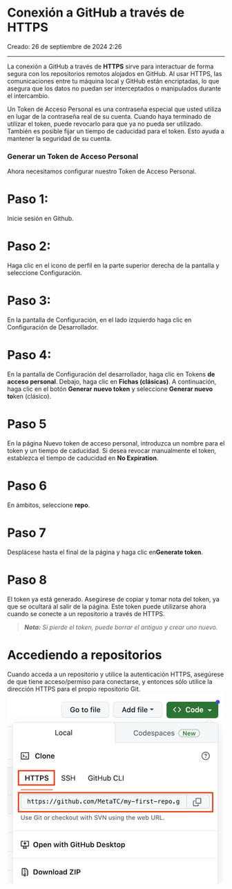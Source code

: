 # Conexión a GitHub a través de HTTPS

Creado: 26 de septiembre de 2024 2:26

---

La conexión a GitHub a través de **HTTPS** sirve para interactuar de forma segura con los repositorios remotos alojados en GitHub. Al usar HTTPS, las comunicaciones entre tu máquina local y GitHub están encriptadas, lo que asegura que los datos no puedan ser interceptados o manipulados durante el intercambio.

Un Token de Acceso Personal es una contraseña especial que usted utiliza en lugar de la contraseña real de su cuenta. Cuando haya terminado de utilizar el token, puede revocarlo para que ya no pueda ser utilizado. También es posible fijar un tiempo de caducidad para el token. Esto ayuda a mantener la seguridad de su cuenta.

### Generar un Token de Acceso Personal

Ahora necesitamos configurar nuestro Token de Acceso Personal.

# Paso 1:

Inicie sesión en Github.

# Paso 2:

Haga clic en el icono de perfil en la parte superior derecha de la pantalla y seleccione Configuración.

# Paso 3:

En la pantalla de Configuración, en el lado izquierdo haga clic en Configuración de Desarrollador.

# Paso 4:

En la pantalla de Configuración del desarrollador, haga clic en Tokens **de acceso personal**. Debajo, haga clic en **Fichas (clásicas)**. A continuación, haga clic en el botón **Generar** **nuevo token** y seleccione **Generar nuevo to**ken (clásico).

# Paso 5

En la página Nuevo token de acceso personal, introduzca un nombre para el token y un tiempo de caducidad. Si desea revocar manualmente el token, establezca el tiempo de caducidad en **No Expiration**.

# Paso 6

En ámbitos, seleccione **repo**.

# Paso 7

Desplácese hasta el final de la página y haga clic en**Generate token**.

# Paso 8

El token ya está generado. Asegúrese de copiar y tomar nota del token, ya que se ocultará al salir de la página. Este token puede utilizarse ahora cuando se conecte a un repositorio a través de HTTPS.

> ***Nota:** Si pierde el token, puede borrar el antiguo y crear uno nuevo.*
> 

# Accediendo a repositorios

Cuando acceda a un repositorio y utilice la autenticación HTTPS, asegúrese de que tiene acceso/permiso para conectarse, y entonces sólo utilice la dirección HTTPS para el propio repositorio Git. 
![Accediendo a repositorios](img/github-http-conexion.png)